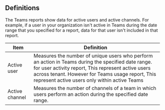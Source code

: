 ## Definitions

The Teams reports show data for active users and active channels. For example, if a user in your organization isn't active in Teams during the date range that you specified for a report, data for that user isn't included in that report.

|Item  |Definition  |
|---------|---------|
|Active user     |Measures the number of unique users who perform an action in Teams during the specified date range. for user activity report, This represent active users across tenant. However for Teams usage report, This represent active users only within active Teams    |
|Active channel    |Measures the number of channels of a team in which users perform an action during the specified date range.           |

